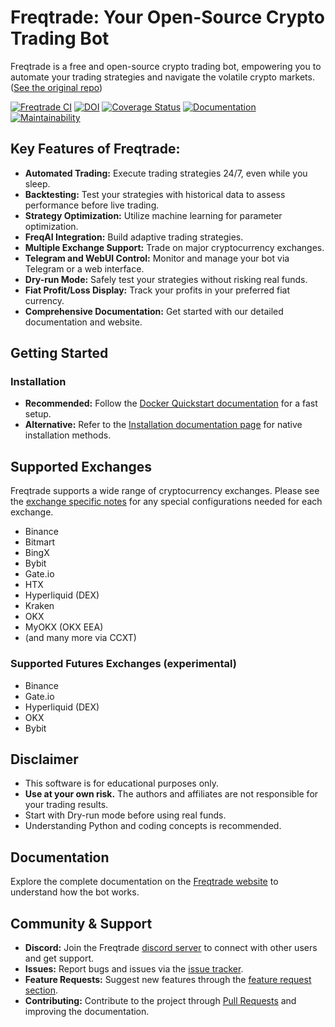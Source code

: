 # Freqtrade: Your Open-Source Crypto Trading Bot

Freqtrade is a free and open-source crypto trading bot, empowering you to automate your trading strategies and navigate the volatile crypto markets. ([See the original repo](https://github.com/freqtrade/freqtrade))

[![Freqtrade CI](https://github.com/freqtrade/freqtrade/actions/workflows/ci.yml/badge.svg?branch=develop)](https://github.com/freqtrade/freqtrade/actions/)
[![DOI](https://joss.theoj.org/papers/10.21105/joss.04864/status.svg)](https://doi.org/10.21105/joss.04864)
[![Coverage Status](https://coveralls.io/repos/github/freqtrade/freqtrade/badge.svg?branch=develop&service=github)](https://coveralls.io/github/freqtrade/freqtrade?branch=develop)
[![Documentation](https://readthedocs.org/projects/freqtrade/badge/)](https://www.freqtrade.io)
[![Maintainability](https://api.codeclimate.com/v1/badges/5737e6d668200b7518ff/maintainability)](https://codeclimate.com/github/freqtrade/freqtrade/maintainability)

## Key Features of Freqtrade:

*   **Automated Trading:** Execute trading strategies 24/7, even while you sleep.
*   **Backtesting:** Test your strategies with historical data to assess performance before live trading.
*   **Strategy Optimization:** Utilize machine learning for parameter optimization.
*   **FreqAI Integration:** Build adaptive trading strategies.
*   **Multiple Exchange Support:** Trade on major cryptocurrency exchanges.
*   **Telegram and WebUI Control:** Monitor and manage your bot via Telegram or a web interface.
*   **Dry-run Mode:** Safely test your strategies without risking real funds.
*   **Fiat Profit/Loss Display:** Track your profits in your preferred fiat currency.
*   **Comprehensive Documentation:** Get started with our detailed documentation and website.

## Getting Started

### Installation

*   **Recommended:** Follow the [Docker Quickstart documentation](https://www.freqtrade.io/en/stable/docker_quickstart/) for a fast setup.
*   **Alternative:** Refer to the [Installation documentation page](https://www.freqtrade.io/en/stable/installation/) for native installation methods.

## Supported Exchanges

Freqtrade supports a wide range of cryptocurrency exchanges.  Please see the [exchange specific notes](docs/exchanges.md) for any special configurations needed for each exchange.

*   Binance
*   Bitmart
*   BingX
*   Bybit
*   Gate.io
*   HTX
*   Hyperliquid (DEX)
*   Kraken
*   OKX
*   MyOKX (OKX EEA)
*   (and many more via CCXT)

### Supported Futures Exchanges (experimental)

*   Binance
*   Gate.io
*   Hyperliquid (DEX)
*   OKX
*   Bybit

## Disclaimer

*   This software is for educational purposes only.
*   **Use at your own risk.** The authors and affiliates are not responsible for your trading results.
*   Start with Dry-run mode before using real funds.
*   Understanding Python and coding concepts is recommended.

## Documentation

Explore the complete documentation on the [Freqtrade website](https://www.freqtrade.io) to understand how the bot works.

## Community & Support

*   **Discord:** Join the Freqtrade [discord server](https://discord.gg/p7nuUNVfP7) to connect with other users and get support.
*   **Issues:** Report bugs and issues via the [issue tracker](https://github.com/freqtrade/freqtrade/issues?q=is%3Aissue).
*   **Feature Requests:** Suggest new features through the [feature request section](https://github.com/freqtrade/freqtrade/labels/enhancement).
*   **Contributing:** Contribute to the project through [Pull Requests](https://github.com/freqtrade/freqtrade/pulls) and improving the documentation.